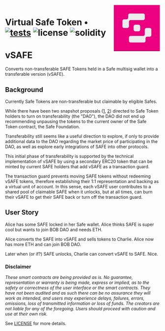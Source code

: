 <img align="right" width="150" height="150" top="100" src="./public/readme.png">

# Virtual Safe Token • [![tests](https://github.com/refcell/femplate/actions/workflows/ci.yml/badge.svg?label=tests)](https://github.com/refcell/femplate/actions/workflows/ci.yml) ![license](https://img.shields.io/github/license/refcell/femplate?label=license) ![solidity](https://img.shields.io/badge/solidity-^0.8.19-lightgrey)

# vSAFE

Converts non-transferable SAFE Tokens held in a Safe multisig wallet into a transferable version (vSAFE).

## Background

Currently Safe Tokens are non-transferable but claimable by eligible Safes.

While there have been two snapshot proposals ([1](https://snapshot.org/#/safegov.eth/proposal/0xe72815c4eef26024868ee77af637c96ad0b844df4957b969d8ca04fca67094f7), [2](https://snapshot.org/#/safe.eth/proposal/0x1b48a83c44e323275a605b244a05bde89918fb9ec86be7bb83792eb26e544441)) directed to Safe Token holders to turn on transferability (the "DAO"), the DAO did not end up recommending unpausing the tokens to the current owner of the Safe Token contract, the Safe Foundation.

Transferability still seems like a useful direction to explore, if only to provide additional data to the DAO regarding the market price of participating in the DAO, as well as explore early integrations of SAFE into other protocols.

This initial phase of transferability is supported by the technical implementation of vSAFE by using a secondary ERC20 token that can be minted by current SAFE holders that add vSAFE as a transaction guard.

The transaction guard prevents moving SAFE tokens without redeeming vSAFE tokens, therefore establishing their 1:1 representation and backing as a virtual unit of account. In this sense, each vSAFE user contributes to a shared pool of claimable SAFE when it unlocks, but at all times, can burn their vSAFE to get their SAFE back or turn off the transaction guard.

## User Story

Alice has some SAFE locked in her Safe wallet. Alice thinks SAFE is super cool but wants to join BOB DAO and needs ETH.

Alice converts the SAFE into vSAFE and sells tokens to Charlie. Alice now has more ETH and can join BOB DAO.

Later when (or if?) SAFE unlocks, Charlie can convert vSAFE to SAFE. Nice.

### Disclaimer

_These smart contracts are being provided as is. No guarantee, representation or warranty is being made, express or implied, as to the safety or correctness of the user interface or the smart contracts. They have not been audited and as such there can be no assurance they will work as intended, and users may experience delays, failures, errors, omissions, loss of transmitted information or loss of funds. The creators are not liable for any of the foregoing. Users should proceed with caution and use at their own risk._

See [LICENSE](./LICENSE) for more details.
